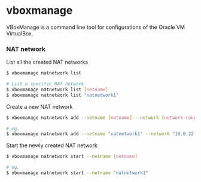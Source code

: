 # vboxmanage

VBoxManage is a command line tool for configurations of the Oracle VM VirtualBox.

### NAT network

List all the created NAT networks

```bash
$ vboxmanage natnetwork list

# List a specific NAT network
$ vboxmanage natnetwork list [netname]
$ vboxmanage natnetwork list "natnetwork1"
```

Create a new NAT network

```bash
$ vboxmanage natnetwork add --netname [netname] --network [network-range] --dhcp=on

# eg. 
$ vboxmanage natnetwork add --netname "natnetwork1" --network "10.0.22.0/24" --dhcp=on
```

Start the newly created NAT network

```bash
$ vboxmanage natnetwork start --netname [netname]

# eg.
$ vboxmanage natnetwork start --netname "natnetwork1"
```
